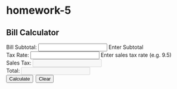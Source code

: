 # homework-5

<html>
<head>
<meta charset="UTF-8">
<title>JavaScript HTML5 Tip Calculator Application</title>
<script>
var $ = function(id){ 
    return document.getElementById(id);
}

function disable_enable() {
  document.sales_tax.total.disabled=!document.sales_tax.total.disabled
}


var billcalcultor = function () {
     //get the value of the bill subtotal and tax rate fields
    var bill = $("bill_subtotal").value;
    var tax = $("tax_rate").value;
    var salestax = $("sales_tax").value;
    var total = $("total").value;
    var isValid = true;
    
    if (bill_subtotal == "" && bill_subtotal < 1000) {
      $("bill_subtotal_error").firstChild.NodeValue = "Please enter a positive number less than 1000";
      isValid = "false";
    }

    if (tax_rate == "" && tax_rate < 25) {
        $("tax_rate_error").firstChild.NodeValue = "Please enter a positive number less than 25";
        isValid = "false";
    }

  else {
    isValid = true;
  }

var percent = salestax * .01;
var billtotal = bill_subtotal + percent + total.toFixed(2);

if (isValid) {
       $("billcalculator").submit(); 
    }
}


window.onload = function () {
    $("calculate").onclick = calculate;
    $("clear").onclick = reset();
    $("billcalculator").focus();  
    
} 


</script>
</head>
<body>

<h2>Bill Calculator</h2>
<form id="billcalculator" name="billcalculator" method="get">
Bill Subtotal:
<input type="text" id="bill_subtotal">
<span id="bill_subtotal_error">Enter Subtotal</span><br>
Tax Rate: 
<input type="text" id="tax_rate">
<span id="tax_rate_error">Enter sales tax rate (e.g. 9.5)</span><br>
Sales Tax:
<input type="text" id="sales_tax" disabled="disabled"><br>
Total:
<input type="text" id="total" disabled="disabled"><br>
<input type="button" id="calculate" value="Calculate">&nbsp;
<input type="button" id="clear" value="Clear">
</form>
</body>
</html>
